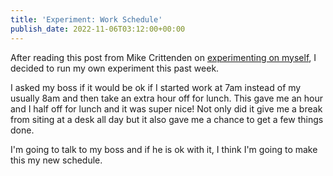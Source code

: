 ```yaml
---
title: 'Experiment: Work Schedule'
publish_date: 2022-11-06T03:12:00+00:00
---
```


After reading this post from Mike Crittenden on [experimenting on myself](https://critter.blog/2020/09/21/experimenting-on-myself/), I decided to run my own experiment this past week.

I asked my boss if it would be ok if I started work at 7am instead of my usually 8am and then take an extra hour off for lunch. This gave me an hour and I half off for lunch and it was super nice! Not only did it give me a break from siting at a desk all day but it also gave me a chance to get a few things done.

I'm going to talk to my boss and if he is ok with it, I think I'm going to make this my new schedule.
